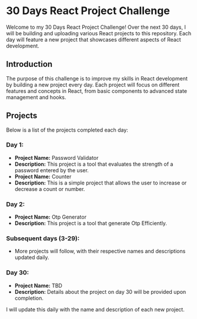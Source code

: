# 30 Days React Project Challenge

Welcome to my 30 Days React Project Challenge! Over the next 30 days, I will be building and uploading various React projects to this repository. Each day will feature a new project that showcases different aspects of React development.

## Introduction

The purpose of this challenge is to improve my skills in React development by building a new project every day. Each project will focus on different features and concepts in React, from basic components to advanced state management and hooks.

## Projects

Below is a list of the projects completed each day:

### Day 1:
- **Project Name:** Password Validator
- **Description:** This project is a tool that evaluates the strength of a password entered by the user.
- **Project Name:** Counter
- **Description:** This is a simple project that allows the user to increase or decrease a count or number.

### Day 2:
- **Project Name:** Otp Generator
- **Description:** This project is a tool that generate Otp Efficiently.
  
### Subsequent days (3-29):
- More projects will follow, with their respective names and descriptions updated daily.

### Day 30:
- **Project Name:** TBD
- **Description:** Details about the project on day 30 will be provided upon completion.

I will update this  daily with the name and description of each new project.

